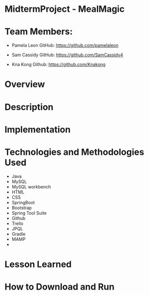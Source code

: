 # MidtermProject - MealMagic

# Team Members: 
- Pamela Leon
GitHub: https://github.com/pamelaleon

- Sam Cassidy 
GitHub: https://github.com/SamCassidy4

- Kna Kong
Github: https://github.com/Knakong

# Overview

# Description

# Implementation

# Technologies and Methodologies Used
- Java
- MySQL
- MySQL workbench
- HTML
- CSS
- SpringBoot
- Bootstrap
- Spring Tool Suite
- Github
- Trello
- JPQL
- Gradle
- MAMP
- 

# Lesson Learned 


# How to Download and Run 


